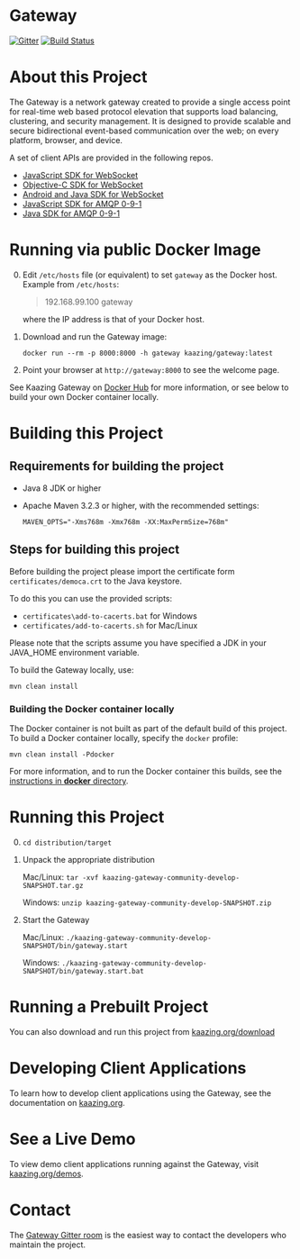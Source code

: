 # Gateway

[![Gitter](https://badges.gitter.im/Join%20Chat.svg)](https://gitter.im/kaazing/gateway?utm_source=badge&utm_medium=badge&utm_campaign=pr-badge&utm_content=badge)
[![Build Status][build-status-image]][build-status]

[build-status-image]: https://travis-ci.org/kaazing/gateway.svg?branch=develop
[build-status]: https://travis-ci.org/kaazing/gateway

# About this Project

The Gateway is a network gateway created to provide a single access point for real-time web based protocol elevation that supports load balancing, clustering, and security management.  It is designed to provide scalable and secure bidirectional event-based communication over the web; on every platform, browser, and device.

A set of client APIs are provided in the following repos.

- [JavaScript SDK for WebSocket](https://github.com/kaazing/kaazing-client-javascript)
- [Objective-C SDK for WebSocket](https://github.com/kaazing/gateway.client.ios)
- [Android and Java SDK for WebSocket](https://github.com/kaazing/gateway.client.java)
- [JavaScript SDK for AMQP 0-9-1](https://github.com/kaazing/kaazing-amqp-0-9-1-client-javascript)
- [Java SDK for AMQP 0-9-1](https://github.com/kaazing/amqp.client.java)

# Running via public Docker Image

0. Edit `/etc/hosts` file (or equivalent) to set `gateway` as the Docker host. Example from `/etc/hosts`:

    > 192.168.99.100 gateway

    where the IP address is that of your Docker host.

0. Download and run the Gateway image:

    `docker run --rm -p 8000:8000 -h gateway kaazing/gateway:latest`

0. Point your browser at `http://gateway:8000` to see the welcome page.

See Kaazing Gateway on [Docker Hub](https://registry.hub.docker.com/u/kaazing/gateway/) for more information, or see below to build your own Docker container locally.

# Building this Project

## Requirements for building the project
* Java 8 JDK or higher
* Apache Maven 3.2.3 or higher, with the recommended settings:

  `MAVEN_OPTS="-Xms768m -Xmx768m -XX:MaxPermSize=768m"`

## Steps for building this project

Before building the project please import the certificate form `certificates/democa.crt` to the Java keystore.

To do this you can use the provided scripts:

- `certificates\add-to-cacerts.bat` for Windows
- `certificates/add-to-cacerts.sh` for Mac/Linux

Please note that the scripts assume you have specified a JDK in your JAVA_HOME environment variable.

To build the Gateway locally, use:

  `mvn clean install`

### Building the Docker container locally

The Docker container is not built as part of the default build of this project. To build a Docker container locally, specify the `docker` profile:

  `mvn clean install -Pdocker`

For more information, and to run the Docker container this builds, see the [instructions in **docker** directory](docker).

# Running this Project

0. `cd distribution/target`
1. Unpack the appropriate distribution

   Mac/Linux: `tar -xvf kaazing-gateway-community-develop-SNAPSHOT.tar.gz`

   Windows: `unzip kaazing-gateway-community-develop-SNAPSHOT.zip`
2. Start the Gateway

   Mac/Linux: `./kaazing-gateway-community-develop-SNAPSHOT/bin/gateway.start`

   Windows: `./kaazing-gateway-community-develop-SNAPSHOT/bin/gateway.start.bat`

# Running a Prebuilt Project

You can also download and run this project from [kaazing.org/download](http://kaazing.org/download/)

# Developing Client Applications

To learn how to develop client applications using the Gateway, see the documentation on [kaazing.org](http://kaazing.org).

# See a Live Demo

To view demo client applications running against the Gateway, visit [kaazing.org/demos](http://kaazing.org/demos/).

# Contact

The [Gateway Gitter room](https://gitter.im/kaazing/gateway) is the easiest way to contact the developers who maintain the project.
